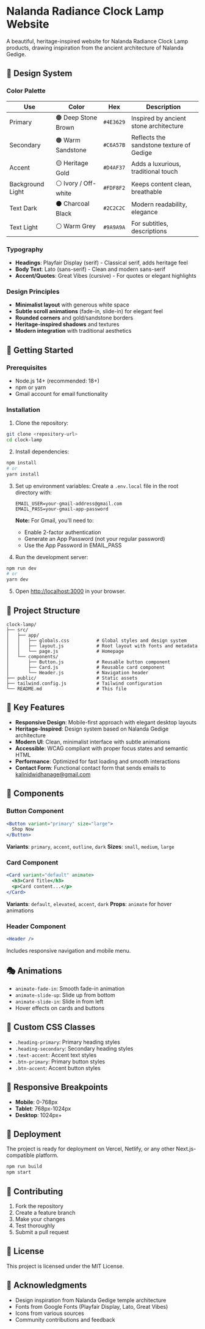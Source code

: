 # Nalanda Radiance Clock Lamp Website

A beautiful, heritage-inspired website for Nalanda Radiance Clock Lamp products, drawing inspiration from the ancient architecture of Nalanda Gedige.

## 🎨 Design System

### Color Palette

| Use | Color | Hex | Description |
|-----|-------|-----|-------------|
| Primary | 🟤 Deep Stone Brown | `#4E3629` | Inspired by ancient stone architecture |
| Secondary | 🟠 Warm Sandstone | `#C6A57B` | Reflects the sandstone texture of Gedige |
| Accent | 🟡 Heritage Gold | `#D4AF37` | Adds a luxurious, traditional touch |
| Background Light | ⚪ Ivory / Off-white | `#FDF8F2` | Keeps content clean, breathable |
| Text Dark | ⚫ Charcoal Black | `#2C2C2C` | Modern readability, elegance |
| Text Light | ⚪ Warm Grey | `#9A9A9A` | For subtitles, descriptions |

### Typography

- **Headings**: Playfair Display (serif) - Classical serif, adds heritage feel
- **Body Text**: Lato (sans-serif) - Clean and modern sans-serif
- **Accent/Quotes**: Great Vibes (cursive) - For quotes or elegant highlights

### Design Principles

- **Minimalist layout** with generous white space
- **Subtle scroll animations** (fade-in, slide-in) for elegant feel
- **Rounded corners** and gold/sandstone borders
- **Heritage-inspired shadows** and textures
- **Modern integration** with traditional aesthetics

## 🚀 Getting Started

### Prerequisites

- Node.js 14+ (recommended: 18+)
- npm or yarn
- Gmail account for email functionality

### Installation

1. Clone the repository:
```bash
git clone <repository-url>
cd clock-lamp
```

2. Install dependencies:
```bash
npm install
# or
yarn install
```

3. Set up environment variables:
   Create a `.env.local` file in the root directory with:
   ```
   EMAIL_USER=your-gmail-address@gmail.com
   EMAIL_PASS=your-gmail-app-password
   ```
   
   **Note:** For Gmail, you'll need to:
   - Enable 2-factor authentication
   - Generate an App Password (not your regular password)
   - Use the App Password in EMAIL_PASS

4. Run the development server:
```bash
npm run dev
# or
yarn dev
```

5. Open [http://localhost:3000](http://localhost:3000) in your browser.

## 📁 Project Structure

```
clock-lamp/
├── src/
│   ├── app/
│   │   ├── globals.css          # Global styles and design system
│   │   ├── layout.js            # Root layout with fonts and metadata
│   │   └── page.js              # Homepage
│   └── components/
│       ├── Button.js            # Reusable button component
│       ├── Card.js              # Reusable card component
│       └── Header.js            # Navigation header
├── public/                      # Static assets
├── tailwind.config.js           # Tailwind configuration
└── README.md                    # This file
```

## 🎯 Key Features

- **Responsive Design**: Mobile-first approach with elegant desktop layouts
- **Heritage-Inspired**: Design system based on Nalanda Gedige architecture
- **Modern UI**: Clean, minimalist interface with subtle animations
- **Accessible**: WCAG compliant with proper focus states and semantic HTML
- **Performance**: Optimized for fast loading and smooth interactions
- **Contact Form**: Functional contact form that sends emails to kalinidwidhanage@gmail.com

## 🎨 Components

### Button Component
```jsx
<Button variant="primary" size="large">
  Shop Now
</Button>
```

**Variants**: `primary`, `accent`, `outline`, `dark`
**Sizes**: `small`, `medium`, `large`

### Card Component
```jsx
<Card variant="default" animate>
  <h3>Card Title</h3>
  <p>Card content...</p>
</Card>
```

**Variants**: `default`, `elevated`, `accent`, `dark`
**Props**: `animate` for hover animations

### Header Component
```jsx
<Header />
```

Includes responsive navigation and mobile menu.

## 🎭 Animations

- `animate-fade-in`: Smooth fade-in animation
- `animate-slide-up`: Slide up from bottom
- `animate-slide-in`: Slide in from left
- Hover effects on cards and buttons

## 🎨 Custom CSS Classes

- `.heading-primary`: Primary heading styles
- `.heading-secondary`: Secondary heading styles
- `.text-accent`: Accent text styles
- `.btn-primary`: Primary button styles
- `.btn-accent`: Accent button styles

## 📱 Responsive Breakpoints

- **Mobile**: 0-768px
- **Tablet**: 768px-1024px
- **Desktop**: 1024px+

## 🚀 Deployment

The project is ready for deployment on Vercel, Netlify, or any other Next.js-compatible platform.

```bash
npm run build
npm start
```

## 🤝 Contributing

1. Fork the repository
2. Create a feature branch
3. Make your changes
4. Test thoroughly
5. Submit a pull request

## 📄 License

This project is licensed under the MIT License.

## 🙏 Acknowledgments

- Design inspiration from Nalanda Gedige temple architecture
- Fonts from Google Fonts (Playfair Display, Lato, Great Vibes)
- Icons from various sources
- Community contributions and feedback
